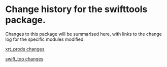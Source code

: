 # Change history for the swifttools package.

Changes to this package will be summarised here, with links to the
change log for the specific modules modified.

[xrt_prods changes](swifttools/xrt_prods/ChangeLog.md)

[swift_too changes](swifttools/swift_too/ChangeLog.md)
